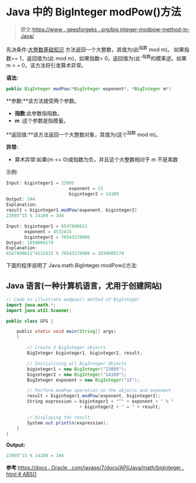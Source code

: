 # Java 中的 BigInteger modPow()方法

> 原文:[https://www . geesforgeks . org/big integer-modpow-method-in-Java/](https://www.geeksforgeeks.org/biginteger-modpow-method-in-java/)

先决条件:[大整数基础知识](https://www.geeksforgeeks.org/biginteger-class-in-java/)
方法返回一个大整数，其值为(此<sup>指数</sup> mod m)。
如果指数== 1，返回值为(此 mod m)，如果指数< 0，返回值为(此<sup>-指数</sup>的模乘逆。如果 m < = 0，该方法将引发算术异常。

**语法:**

```java
public BigInteger modPow(*BigInteger exponent*, *BigInteger m*)
```

**参数:**该方法接受两个参数。

*   **指数**:此参数指指数。
*   **m** :这个参数是指模量。

**返回值:**该方法返回一个大整数对象，其值为(这个<sup>指数</sup> mod m)。

**异常:**

*   算术异常:如果(m <= 0)或指数为负，并且这个大整数相对于 m 不是素数

示例:

```java
Input: biginteger1 = 23895 
                        exponent = 15
                        biginteger2 = 14189
Output: 344
Explanation:
result = biginteger1.modPow(exponent, biginteger2)
23895^15 % 14189 = 344

Input: biginteger1 = 6547890621
       exponent = 4532415
       biginteger2 = 76543278906
Output: 1039609179
Explanation:
6547890621^4532415 % 76543278906 = 1039609179
```

下面的程序说明了 Java.math.BigInteger.modPow()方法:

## Java 语言(一种计算机语言，尤用于创建网站)

```java
// Code to illustrate modpow() method of BigInteger
import java.math.*;
import java.util.Scanner;

public class GFG {

    public static void main(String[] args)
    {

        // Create 3 BigInteger objects
        BigInteger biginteger1, biginteger2, result;

        // Initializing all BigInteger Objects
        biginteger1 = new BigInteger("23895");
        biginteger2 = new BigInteger("14189");
        BigInteger exponent = new BigInteger("15");

        // Perform modPow operation on the objects and exponent
        result = biginteger1.modPow(exponent, biginteger2);
        String expression = biginteger1 + "^" + exponent + " % "
                            + biginteger2 + " = " + result;

        // Displaying the result
        System.out.println(expression);
    }
}
```

**Output:** 

```java
23895^15 % 14189 = 344
```

**参考**:[https://docs . Oracle . com/javase/7/docs/API/Java/math/biginteger . html # ABS()](https://docs.oracle.com/javase/7/docs/api/java/math/BigInteger.html#abs())
